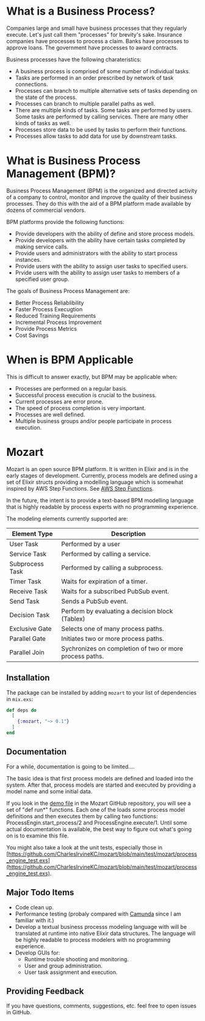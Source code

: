 # What is a Business Process?

Companies large and small have business processes that they regularly execute. Let's just call them "processes" for brevity's sake. Insurance companies have processes to process a claim. Banks have processes to approve loans. The government have processes to award contracts. 

Business processes have the following charateristics:

* A business process is comprised of some number of individual tasks. 
* Tasks are performed in an order prescribed by network of task connections.
* Processes can branch to multiple alternative sets of tasks depending on the state of the process.
* Processes can branch to multiple parallel paths as well.
* There are multiple kinds of tasks. Some tasks are performed by users. Some tasks are performed by calling services. There are many other kinds of tasks as well.
* Processes store data to be used by tasks to perform their functions.
* Processes allow tasks to add data for use by downstream tasks.

# What is Business Process Management (BPM)?

Business Process Management (BPM) is the organized and directed activity of a company to control, monitor and improve the quality of their business processes. They do this with the aid of a BPM platform made available by dozens of commercial vendors.

BPM platforms provide the following functions:

* Provide developers with the ability of define and store process models.
* Provide developers with the ability have certain tasks completed by making service calls.
* Provide users and administrators with the ability to start process instances.
* Provide users with the ability to assign user tasks to specified users.
* Prvide users with the ability to assign user tasks to members of a specified user group.

The goals of Business Process Management are:

* Better Process Reliablibility
* Faster Process Execugtion
* Reduced Training Requirements
* Incremental Process Improvement
* Provide Process Metrics
* Cost Savings

# When is BPM Applicable

This is difficult to answer exactly, but BPM may be applicable when:

* Processes are performed on a regular basis.
* Successful process execution is crucial to the business.
* Current processes are error prone.
* The speed of process completion is very important.
* Processes are well defined.
* Multiple business groups and/or people participate in process execution.

# Mozart

Mozart is an open source BPM platform. It is written in Elixir and is in the early stages of development. Currently, process models are defined using a set of Elixir structs providing a modelling language which is somewhat inspired by AWS Step Functions. See [AWS Step Functions](https://docs.aws.amazon.com/step-functions/?icmpid=docs_homepage_appintegration). 

In the future, the intent is to provide a text-based BPM modelling language that is highly readable by process experts with no programming experience. 

The modeling elements currently supported are:

| Element Type               |  Description |
|-----|-----|
| User Task               | Performed by a user |
| Service Task            | Performed by calling a service. |
| Subprocess Task         | Performed by calling a subprocess. |
| Timer Task              | Waits for expiration of a timer. |
| Receive Task            | Waits for a subscribed PubSub event. |
| Send Task               | Sends a PubSub event. |
| Decision Task           | Perform by evaluating a decision block (Tablex) |
| Exclusive Gate          | Selects one of many process paths. |
| Parallel Gate           | Initiates two or more process paths. |
| Parallel Join           | Sychronizes on completion of two or more process paths. |

## Installation

The package can be installed
by adding `mozart` to your list of dependencies in `mix.exs`:

```elixir
def deps do
  [
    {:mozart, "~> 0.1"}
  ]
end
```

## Documentation

For a while, documentation is going to be limited....

The basic idea is that first process models are defined and loaded into the system. After that, 
process models are started and executed by providing a model name and some initial data.

If you look in the [demo file](https://github.com/CharlesIrvineKC/mozart/blob/main/lib/mozart/demo.ex) in the Mozart GitHub repository, you will see a set of "def run*" functions. Each one of the loads some process model definitions and then executes them by calling two functions: ProcessEngin.start_process/2 and ProcessEngine.execute/1. Until some actual documentation is available, the best way to figure out what's going on is to examine this file. 

You might also take a look at the unit tests, especially those in [https://github.com/CharlesIrvineKC/mozart/blob/main/test/mozart/process_engine_test.exs](https://github.com/CharlesIrvineKC/mozart/blob/main/test/mozart/process_engine_test.exs).

## Major Todo Items

* Code clean up.
* Performance testing (probaly compared with [Camunda](https://camunda.com/) since I am familiar with it.)
* Develop a textual business processs modeling language with will be translated at runtime into native Elixir data structures. The language will be highly readable to process modelers with no programming experience.
* Develop GUIs for:
  * Runtime trouble shooting and monitoring.
  * User and group administration.
  * User task assignment and execution.

## Providing Feedback

If you have questions, comments, suggestions, etc. feel free to open issues in GitHub.


